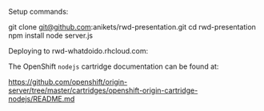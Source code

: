 Setup commands:

git clone git@github.com:anikets/rwd-presentation.git
cd rwd-presentation
npm install
node server.js

Deploying to rwd-whatdoido.rhcloud.com:


The OpenShift `nodejs` cartridge documentation can be found at:

https://github.com/openshift/origin-server/tree/master/cartridges/openshift-origin-cartridge-nodejs/README.md
